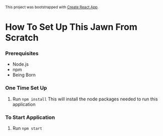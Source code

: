 <sub>This project was bootstrapped with [Create React App](https://github.com/facebook/create-react-app).</sub>

# How To Set Up This Jawn From Scratch

### Prerequisites
- Node.js
- npm
- Being Born

### One Time Set Up

1. Run `npm install`
    This will install the node packages needed to run this application

### To Start Application

1. Run `npm start`
